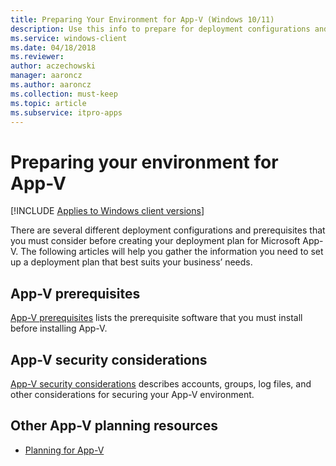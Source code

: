 ```yaml
---
title: Preparing Your Environment for App-V (Windows 10/11)
description: Use this info to prepare for deployment configurations and prerequisites for Microsoft Application Virtualization (App-V).
ms.service: windows-client
ms.date: 04/18/2018
ms.reviewer: 
author: aczechowski
manager: aaroncz
ms.author: aaroncz
ms.collection: must-keep
ms.topic: article
ms.subservice: itpro-apps
---
```


# Preparing your environment for App-V

[!INCLUDE [Applies to Windows client versions](../includes/applies-to-windows-client-versions.md)]

There are several different deployment configurations and prerequisites that you must consider before creating your deployment plan for Microsoft App-V. The following articles will help you gather the information you need to set up a deployment plan that best suits your business’ needs.

## App-V prerequisites

[App-V prerequisites](appv-prerequisites.md) lists the prerequisite software that you must install before installing App-V.

## App-V security considerations

[App-V security considerations](appv-security-considerations.md) describes accounts, groups, log files, and other considerations for securing your App-V environment.

## Other App-V planning resources

* [Planning for App-V](appv-planning-for-appv.md)

